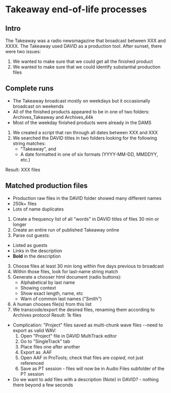 # Takeaway end-of-life processes
## Intro
The Takeaway was a radio newsmagazine that broadcast between XXX and XXXX. 
The Takeaway used DAVID as a production tool.
After sunset, there were two issues:
1. We wanted to make sure that we could get all the finished product
2. We wanted to make sure that we could identify substantial production files
## Complete runs
- The Takeaway broadcast mostly on weekdays but it occasionally broadcast on weekends
- All of the finished products appeared to be in one of two folders: Archives_Takeaway and Archives_44k
- Most of the weekday finished products were already in the DAMS
1. We created a script that ran through all dates between XXX and XXX
2. We searched the DAVID titles in two folders looking for the following string matches:
    - "Takeaway", and
    - A date formatted in one of six formats (YYYY-MM-DD, MMDDYY, etc.)

Result: XXX files

## Matched production files
- Production raw files in the DAVID folder showed many different names
- 250k+ files
- Lots of name duplicates
1. Create a frequency list of all "words" in DAVID titles of files 30 min or longer
2. Create an entire run of published Takeaway online
3. Parse out guests:
  - Listed as guests
  - Links in the description
  - **Bold** in the description
3. Choose files at least 30 min long within five days previous to broadcast
4. Within those files, look for last-name string match
5. Generate a chooser html document (radio buttons):
    - Alphabetical by last name
    - Showing context
    - Show exact length, name, etc
    - Warn of common last names ("Smith")
6. A human chooses file(s) from this list
7. We transcode/export the desired files, renaming them according to Archives protocol
Result: 1k files
- Complication: "Project" files saved as multi-chunk wave files --need to export as valid WAV:
  1. Open "Project" file in DAVID MultiTrack editor
  2. Go to "SingleTrack" tab
  3. Place files one after another
  4. Export as .AAF
  5. Open AAF in ProTools; check that files are _copied_, not just referenced
  6. Save as PT session - files will now be in Audio Files subfolder of the PT session
- Do we want to add files with a description (Note) in DAVID? - nothing there beyond a few seconds
 



